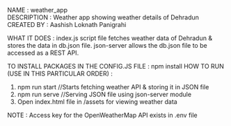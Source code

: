 NAME : weather_app<br>
DESCRIPTION : Weather app showing weather details of Dehradun<br>
CREATED BY : Aashish Loknath Panigrahi<br>

WHAT IT DOES : index.js script file fetches weather data of Dehradun & stores the data in db.json file. json-server allows the db.json file to be accessed as a REST API.<br>

TO INSTALL PACKAGES IN THE CONFIG.JS FILE : npm install
HOW TO RUN (USE IN THIS PARTICULAR ORDER) :
1. npm run start    //Starts fetching weather API & storing it in JSON file
2. npm run serve    //Serving JSON file using json-server module
3. Open index.html file in /assets for viewing weather data

NOTE : Access key for the OpenWeatherMap API exists in .env file
